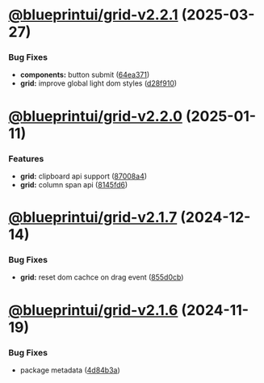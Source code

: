 # [@blueprintui/grid-v2.2.1](https://github.com/blueprintui/blueprintui/compare/@blueprintui/grid-v2.2.0...@blueprintui/grid-v2.2.1) (2025-03-27)


### Bug Fixes

* **components:** button submit ([64ea371](https://github.com/blueprintui/blueprintui/commit/64ea371e2e2610d2f5a91ce765757eb991b67952))
* **grid:** improve global light dom styles ([d28f910](https://github.com/blueprintui/blueprintui/commit/d28f910535ecf14cc9c15c688c4adcab7b109ac5))

# [@blueprintui/grid-v2.2.0](https://github.com/blueprintui/blueprintui/compare/@blueprintui/grid-v2.1.7...@blueprintui/grid-v2.2.0) (2025-01-11)


### Features

* **grid:** clipboard api support ([87008a4](https://github.com/blueprintui/blueprintui/commit/87008a42267f1e453865d14f3823de3686ddb0f5))
* **grid:** column span api ([8145fd6](https://github.com/blueprintui/blueprintui/commit/8145fd62327e8d036c37e3a6ee47f8a6d06873dd))

# [@blueprintui/grid-v2.1.7](https://github.com/blueprintui/blueprintui/compare/@blueprintui/grid-v2.1.6...@blueprintui/grid-v2.1.7) (2024-12-14)


### Bug Fixes

* **grid:** reset dom cachce on drag event ([855d0cb](https://github.com/blueprintui/blueprintui/commit/855d0cbdd0ddfa58dbd90d135c10af45f3f974a6))

# [@blueprintui/grid-v2.1.6](https://github.com/blueprintui/blueprintui/compare/@blueprintui/grid-v2.1.5...@blueprintui/grid-v2.1.6) (2024-11-19)


### Bug Fixes

* package metadata ([4d84b3a](https://github.com/blueprintui/blueprintui/commit/4d84b3a717074c70f0d7816efee57f4381e90d4a))
